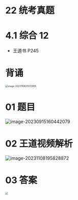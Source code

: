 # 22 统考真题



# 4.1 综合 12

* 王道书 P245



# 背诵

<img src="https://cvp.oss-cn-shanghai.aliyuncs.com/picgo/202311082151175.png" alt="image-20231108215112955" style="zoom:50%;" />





# 01 题目

<img src="https://cvp.oss-cn-shanghai.aliyuncs.com/picgo/202309151604186.png" alt="image-20230915160442079"  />



# 02 王道视频解析

![image-20231108195828872](https://cvp.oss-cn-shanghai.aliyuncs.com/picgo/202311081958515.png)



# 03 答案

<img src="https://cvp.oss-cn-shanghai.aliyuncs.com/picgo/202311081956238.png" style="zoom:50%;" />